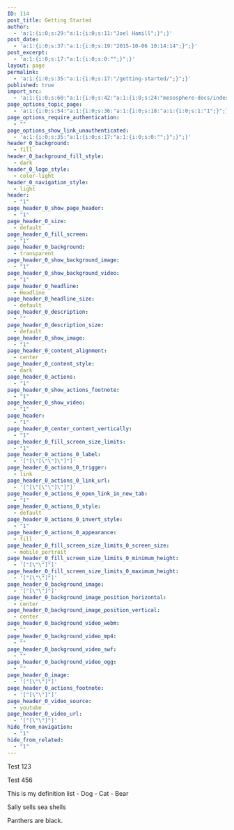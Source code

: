 ```yaml
---
ID: 114
post_title: Getting Started
author:
  - 'a:1:{i:0;s:29:"a:1:{i:0;s:11:"Joel Hamill";}";}'
post_date:
  - 'a:1:{i:0;s:37:"a:1:{i:0;s:19:"2015-10-06 10:14:14";}";}'
post_excerpt:
  - 'a:1:{i:0;s:17:"a:1:{i:0;s:0:"";}";}'
layout: page
permalink:
  - 'a:1:{i:0;s:35:"a:1:{i:0;s:17:"/getting-started/";}";}'
published: true
import_src:
  - 'a:1:{i:0;s:60:"a:1:{i:0;s:42:"a:1:{i:0;s:24:"mesosphere-docs/index.md";}";}";}'
page_options_topic_page:
  - 'a:1:{i:0;s:54:"a:1:{i:0;s:36:"a:1:{i:0;s:18:"a:1:{i:0;s:1:"1";}";}";}";}'
page_options_require_authentication:
  - ""
page_options_show_link_unauthenticated:
  - 'a:1:{i:0;s:35:"a:1:{i:0;s:17:"a:1:{i:0;s:0:"";}";}";}'
header_0_background:
  - fill
header_0_background_fill_style:
  - dark
header_0_logo_style:
  - color-light
header_0_navigation_style:
  - light
header:
  - "1"
page_header_0_show_page_header:
  - "1"
page_header_0_size:
  - default
page_header_0_fill_screen:
  - "1"
page_header_0_background:
  - transparent
page_header_0_show_background_image:
  - "1"
page_header_0_show_background_video:
  - "1"
page_header_0_headline:
  - Headline
page_header_0_headline_size:
  - default
page_header_0_description:
  - ""
page_header_0_description_size:
  - default
page_header_0_show_image:
  - "1"
page_header_0_content_alignment:
  - center
page_header_0_content_style:
  - dark
page_header_0_actions:
  - "1"
page_header_0_show_actions_footnote:
  - "1"
page_header_0_show_video:
  - "1"
page_header:
  - "1"
page_header_0_center_content_vertically:
  - "1"
page_header_0_fill_screen_size_limits:
  - "1"
page_header_0_actions_0_label:
  - '["[\"[\"\"]\"]"]'
page_header_0_actions_0_trigger:
  - link
page_header_0_actions_0_link_url:
  - '["[\"[\"\"]\"]"]'
page_header_0_actions_0_open_link_in_new_tab:
  - "1"
page_header_0_actions_0_style:
  - default
page_header_0_actions_0_invert_style:
  - "1"
page_header_0_actions_0_appearance:
  - fill
page_header_0_fill_screen_size_limits_0_screen_size:
  - mobile_portrait
page_header_0_fill_screen_size_limits_0_minimum_height:
  - '["[\"\"]"]'
page_header_0_fill_screen_size_limits_0_maximum_height:
  - '["[\"\"]"]'
page_header_0_background_image:
  - '["[\"\"]"]'
page_header_0_background_image_position_horizontal:
  - center
page_header_0_background_image_position_vertical:
  - center
page_header_0_background_video_webm:
  - ""
page_header_0_background_video_mp4:
  - ""
page_header_0_background_video_swf:
  - ""
page_header_0_background_video_ogg:
  - ""
page_header_0_image:
  - '["[\"\"]"]'
page_header_0_actions_footnote:
  - '["[\"\"]"]'
page_header_0_video_source:
  - youtube
page_header_0_video_url:
  - '["[\"\"]"]'
hide_from_navigation:
  - "1"
hide_from_related:
  - "1"
---
```

Test 123

Test 456

This is my definition list - Dog - Cat - Bear

Sally sells sea shells

Panthers are black.